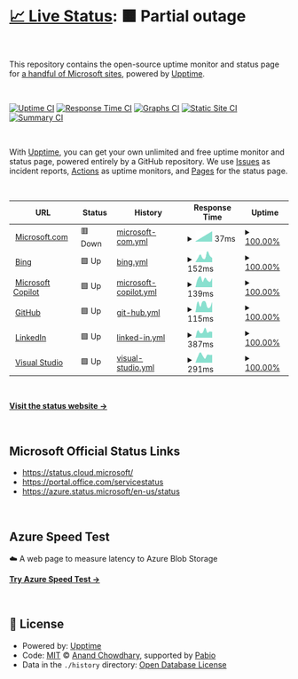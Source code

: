 # [📈 Live Status](https://derrick-roach.github.io/microsoft-uptime): <!--live status--> **🟧 Partial outage**

<br>

This repository contains the open-source uptime monitor and status page for [a handful of Microsoft sites](https://derrick-roach.github.io/microsoft-uptime/), powered by [Upptime](https://github.com/upptime/upptime).

<br>

[![Uptime CI](https://github.com/derrick-roach/microsoft-uptime/workflows/Uptime%20CI/badge.svg)](https://github.com/derrick-roach/microsoft-uptime/actions?query=workflow%3A%22Uptime+CI%22)
[![Response Time CI](https://github.com/derrick-roach/microsoft-uptime/workflows/Response%20Time%20CI/badge.svg)](https://github.com/derrick-roach/microsoft-uptime/actions?query=workflow%3A%22Response+Time+CI%22)
[![Graphs CI](https://github.com/derrick-roach/microsoft-uptime/workflows/Graphs%20CI/badge.svg)](https://github.com/derrick-roach/microsoft-uptime/actions?query=workflow%3A%22Graphs+CI%22)
[![Static Site CI](https://github.com/derrick-roach/microsoft-uptime/workflows/Static%20Site%20CI/badge.svg)](https://github.com/derrick-roach/microsoft-uptime/actions?query=workflow%3A%22Static+Site+CI%22)
[![Summary CI](https://github.com/derrick-roach/microsoft-uptime/workflows/Summary%20CI/badge.svg)](https://github.com/derrick-roach/microsoft-uptime/actions?query=workflow%3A%22Summary+CI%22)

<br>

With [Upptime](https://upptime.js.org), you can get your own unlimited and free uptime monitor and status page, powered entirely by a GitHub repository. We use [Issues](https://github.com/derrick-roach/microsoft-uptime/issues) as incident reports, [Actions](https://github.com/derrick-roach/microsoft-uptime/actions) as uptime monitors, and [Pages](https://derrick-roach.github.io/microsoft-uptime) for the status page.

<br>

<!--start: status pages-->
<!-- This summary is generated by Upptime (https://github.com/upptime/upptime) -->
<!-- Do not edit this manually, your changes will be overwritten -->
<!-- prettier-ignore -->
| URL | Status | History | Response Time | Uptime |
| --- | ------ | ------- | ------------- | ------ |
| <img alt="" src="https://icons.duckduckgo.com/ip3/www.microsoft.com.ico" height="13"> [Microsoft.com](https://www.microsoft.com) | 🟥 Down | [microsoft-com.yml](https://github.com/derrick-roach/microsoft-uptime/commits/HEAD/history/microsoft-com.yml) | <details><summary><img alt="Response time graph" src="./graphs/microsoft-com/response-time-week.png" height="20"> 37ms</summary><br><a href="https://derrick-roach.github.io/microsoft-uptime/history/microsoft-com"><img alt="Response time 6234" src="https://img.shields.io/endpoint?url=https%3A%2F%2Fraw.githubusercontent.com%2Fderrick-roach%2Fmicrosoft-uptime%2FHEAD%2Fapi%2Fmicrosoft-com%2Fresponse-time.json"></a><br><a href="https://derrick-roach.github.io/microsoft-uptime/history/microsoft-com"><img alt="24-hour response time 0" src="https://img.shields.io/endpoint?url=https%3A%2F%2Fraw.githubusercontent.com%2Fderrick-roach%2Fmicrosoft-uptime%2FHEAD%2Fapi%2Fmicrosoft-com%2Fresponse-time-day.json"></a><br><a href="https://derrick-roach.github.io/microsoft-uptime/history/microsoft-com"><img alt="7-day response time 37" src="https://img.shields.io/endpoint?url=https%3A%2F%2Fraw.githubusercontent.com%2Fderrick-roach%2Fmicrosoft-uptime%2FHEAD%2Fapi%2Fmicrosoft-com%2Fresponse-time-week.json"></a><br><a href="https://derrick-roach.github.io/microsoft-uptime/history/microsoft-com"><img alt="30-day response time 6234" src="https://img.shields.io/endpoint?url=https%3A%2F%2Fraw.githubusercontent.com%2Fderrick-roach%2Fmicrosoft-uptime%2FHEAD%2Fapi%2Fmicrosoft-com%2Fresponse-time-month.json"></a><br><a href="https://derrick-roach.github.io/microsoft-uptime/history/microsoft-com"><img alt="1-year response time 6234" src="https://img.shields.io/endpoint?url=https%3A%2F%2Fraw.githubusercontent.com%2Fderrick-roach%2Fmicrosoft-uptime%2FHEAD%2Fapi%2Fmicrosoft-com%2Fresponse-time-year.json"></a></details> | <details><summary><a href="https://derrick-roach.github.io/microsoft-uptime/history/microsoft-com">100.00%</a></summary><a href="https://derrick-roach.github.io/microsoft-uptime/history/microsoft-com"><img alt="All-time uptime 99.86%" src="https://img.shields.io/endpoint?url=https%3A%2F%2Fraw.githubusercontent.com%2Fderrick-roach%2Fmicrosoft-uptime%2FHEAD%2Fapi%2Fmicrosoft-com%2Fuptime.json"></a><br><a href="https://derrick-roach.github.io/microsoft-uptime/history/microsoft-com"><img alt="24-hour uptime 100.00%" src="https://img.shields.io/endpoint?url=https%3A%2F%2Fraw.githubusercontent.com%2Fderrick-roach%2Fmicrosoft-uptime%2FHEAD%2Fapi%2Fmicrosoft-com%2Fuptime-day.json"></a><br><a href="https://derrick-roach.github.io/microsoft-uptime/history/microsoft-com"><img alt="7-day uptime 100.00%" src="https://img.shields.io/endpoint?url=https%3A%2F%2Fraw.githubusercontent.com%2Fderrick-roach%2Fmicrosoft-uptime%2FHEAD%2Fapi%2Fmicrosoft-com%2Fuptime-week.json"></a><br><a href="https://derrick-roach.github.io/microsoft-uptime/history/microsoft-com"><img alt="30-day uptime 99.86%" src="https://img.shields.io/endpoint?url=https%3A%2F%2Fraw.githubusercontent.com%2Fderrick-roach%2Fmicrosoft-uptime%2FHEAD%2Fapi%2Fmicrosoft-com%2Fuptime-month.json"></a><br><a href="https://derrick-roach.github.io/microsoft-uptime/history/microsoft-com"><img alt="1-year uptime 99.86%" src="https://img.shields.io/endpoint?url=https%3A%2F%2Fraw.githubusercontent.com%2Fderrick-roach%2Fmicrosoft-uptime%2FHEAD%2Fapi%2Fmicrosoft-com%2Fuptime-year.json"></a></details>
| <img alt="" src="https://icons.duckduckgo.com/ip3/www.bing.com.ico" height="13"> [Bing](https://www.bing.com) | 🟩 Up | [bing.yml](https://github.com/derrick-roach/microsoft-uptime/commits/HEAD/history/bing.yml) | <details><summary><img alt="Response time graph" src="./graphs/bing/response-time-week.png" height="20"> 152ms</summary><br><a href="https://derrick-roach.github.io/microsoft-uptime/history/bing"><img alt="Response time 120" src="https://img.shields.io/endpoint?url=https%3A%2F%2Fraw.githubusercontent.com%2Fderrick-roach%2Fmicrosoft-uptime%2FHEAD%2Fapi%2Fbing%2Fresponse-time.json"></a><br><a href="https://derrick-roach.github.io/microsoft-uptime/history/bing"><img alt="24-hour response time 109" src="https://img.shields.io/endpoint?url=https%3A%2F%2Fraw.githubusercontent.com%2Fderrick-roach%2Fmicrosoft-uptime%2FHEAD%2Fapi%2Fbing%2Fresponse-time-day.json"></a><br><a href="https://derrick-roach.github.io/microsoft-uptime/history/bing"><img alt="7-day response time 152" src="https://img.shields.io/endpoint?url=https%3A%2F%2Fraw.githubusercontent.com%2Fderrick-roach%2Fmicrosoft-uptime%2FHEAD%2Fapi%2Fbing%2Fresponse-time-week.json"></a><br><a href="https://derrick-roach.github.io/microsoft-uptime/history/bing"><img alt="30-day response time 120" src="https://img.shields.io/endpoint?url=https%3A%2F%2Fraw.githubusercontent.com%2Fderrick-roach%2Fmicrosoft-uptime%2FHEAD%2Fapi%2Fbing%2Fresponse-time-month.json"></a><br><a href="https://derrick-roach.github.io/microsoft-uptime/history/bing"><img alt="1-year response time 120" src="https://img.shields.io/endpoint?url=https%3A%2F%2Fraw.githubusercontent.com%2Fderrick-roach%2Fmicrosoft-uptime%2FHEAD%2Fapi%2Fbing%2Fresponse-time-year.json"></a></details> | <details><summary><a href="https://derrick-roach.github.io/microsoft-uptime/history/bing">100.00%</a></summary><a href="https://derrick-roach.github.io/microsoft-uptime/history/bing"><img alt="All-time uptime 100.00%" src="https://img.shields.io/endpoint?url=https%3A%2F%2Fraw.githubusercontent.com%2Fderrick-roach%2Fmicrosoft-uptime%2FHEAD%2Fapi%2Fbing%2Fuptime.json"></a><br><a href="https://derrick-roach.github.io/microsoft-uptime/history/bing"><img alt="24-hour uptime 100.00%" src="https://img.shields.io/endpoint?url=https%3A%2F%2Fraw.githubusercontent.com%2Fderrick-roach%2Fmicrosoft-uptime%2FHEAD%2Fapi%2Fbing%2Fuptime-day.json"></a><br><a href="https://derrick-roach.github.io/microsoft-uptime/history/bing"><img alt="7-day uptime 100.00%" src="https://img.shields.io/endpoint?url=https%3A%2F%2Fraw.githubusercontent.com%2Fderrick-roach%2Fmicrosoft-uptime%2FHEAD%2Fapi%2Fbing%2Fuptime-week.json"></a><br><a href="https://derrick-roach.github.io/microsoft-uptime/history/bing"><img alt="30-day uptime 100.00%" src="https://img.shields.io/endpoint?url=https%3A%2F%2Fraw.githubusercontent.com%2Fderrick-roach%2Fmicrosoft-uptime%2FHEAD%2Fapi%2Fbing%2Fuptime-month.json"></a><br><a href="https://derrick-roach.github.io/microsoft-uptime/history/bing"><img alt="1-year uptime 100.00%" src="https://img.shields.io/endpoint?url=https%3A%2F%2Fraw.githubusercontent.com%2Fderrick-roach%2Fmicrosoft-uptime%2FHEAD%2Fapi%2Fbing%2Fuptime-year.json"></a></details>
| <img alt="" src="https://icons.duckduckgo.com/ip3/copilot.microsoft.com.ico" height="13"> [Microsoft Copilot](https://copilot.microsoft.com) | 🟩 Up | [microsoft-copilot.yml](https://github.com/derrick-roach/microsoft-uptime/commits/HEAD/history/microsoft-copilot.yml) | <details><summary><img alt="Response time graph" src="./graphs/microsoft-copilot/response-time-week.png" height="20"> 139ms</summary><br><a href="https://derrick-roach.github.io/microsoft-uptime/history/microsoft-copilot"><img alt="Response time 174" src="https://img.shields.io/endpoint?url=https%3A%2F%2Fraw.githubusercontent.com%2Fderrick-roach%2Fmicrosoft-uptime%2FHEAD%2Fapi%2Fmicrosoft-copilot%2Fresponse-time.json"></a><br><a href="https://derrick-roach.github.io/microsoft-uptime/history/microsoft-copilot"><img alt="24-hour response time 159" src="https://img.shields.io/endpoint?url=https%3A%2F%2Fraw.githubusercontent.com%2Fderrick-roach%2Fmicrosoft-uptime%2FHEAD%2Fapi%2Fmicrosoft-copilot%2Fresponse-time-day.json"></a><br><a href="https://derrick-roach.github.io/microsoft-uptime/history/microsoft-copilot"><img alt="7-day response time 139" src="https://img.shields.io/endpoint?url=https%3A%2F%2Fraw.githubusercontent.com%2Fderrick-roach%2Fmicrosoft-uptime%2FHEAD%2Fapi%2Fmicrosoft-copilot%2Fresponse-time-week.json"></a><br><a href="https://derrick-roach.github.io/microsoft-uptime/history/microsoft-copilot"><img alt="30-day response time 174" src="https://img.shields.io/endpoint?url=https%3A%2F%2Fraw.githubusercontent.com%2Fderrick-roach%2Fmicrosoft-uptime%2FHEAD%2Fapi%2Fmicrosoft-copilot%2Fresponse-time-month.json"></a><br><a href="https://derrick-roach.github.io/microsoft-uptime/history/microsoft-copilot"><img alt="1-year response time 174" src="https://img.shields.io/endpoint?url=https%3A%2F%2Fraw.githubusercontent.com%2Fderrick-roach%2Fmicrosoft-uptime%2FHEAD%2Fapi%2Fmicrosoft-copilot%2Fresponse-time-year.json"></a></details> | <details><summary><a href="https://derrick-roach.github.io/microsoft-uptime/history/microsoft-copilot">100.00%</a></summary><a href="https://derrick-roach.github.io/microsoft-uptime/history/microsoft-copilot"><img alt="All-time uptime 100.00%" src="https://img.shields.io/endpoint?url=https%3A%2F%2Fraw.githubusercontent.com%2Fderrick-roach%2Fmicrosoft-uptime%2FHEAD%2Fapi%2Fmicrosoft-copilot%2Fuptime.json"></a><br><a href="https://derrick-roach.github.io/microsoft-uptime/history/microsoft-copilot"><img alt="24-hour uptime 100.00%" src="https://img.shields.io/endpoint?url=https%3A%2F%2Fraw.githubusercontent.com%2Fderrick-roach%2Fmicrosoft-uptime%2FHEAD%2Fapi%2Fmicrosoft-copilot%2Fuptime-day.json"></a><br><a href="https://derrick-roach.github.io/microsoft-uptime/history/microsoft-copilot"><img alt="7-day uptime 100.00%" src="https://img.shields.io/endpoint?url=https%3A%2F%2Fraw.githubusercontent.com%2Fderrick-roach%2Fmicrosoft-uptime%2FHEAD%2Fapi%2Fmicrosoft-copilot%2Fuptime-week.json"></a><br><a href="https://derrick-roach.github.io/microsoft-uptime/history/microsoft-copilot"><img alt="30-day uptime 100.00%" src="https://img.shields.io/endpoint?url=https%3A%2F%2Fraw.githubusercontent.com%2Fderrick-roach%2Fmicrosoft-uptime%2FHEAD%2Fapi%2Fmicrosoft-copilot%2Fuptime-month.json"></a><br><a href="https://derrick-roach.github.io/microsoft-uptime/history/microsoft-copilot"><img alt="1-year uptime 100.00%" src="https://img.shields.io/endpoint?url=https%3A%2F%2Fraw.githubusercontent.com%2Fderrick-roach%2Fmicrosoft-uptime%2FHEAD%2Fapi%2Fmicrosoft-copilot%2Fuptime-year.json"></a></details>
| <img alt="" src="https://icons.duckduckgo.com/ip3/github.com.ico" height="13"> [GitHub](https://github.com) | 🟩 Up | [git-hub.yml](https://github.com/derrick-roach/microsoft-uptime/commits/HEAD/history/git-hub.yml) | <details><summary><img alt="Response time graph" src="./graphs/git-hub/response-time-week.png" height="20"> 115ms</summary><br><a href="https://derrick-roach.github.io/microsoft-uptime/history/git-hub"><img alt="Response time 134" src="https://img.shields.io/endpoint?url=https%3A%2F%2Fraw.githubusercontent.com%2Fderrick-roach%2Fmicrosoft-uptime%2FHEAD%2Fapi%2Fgit-hub%2Fresponse-time.json"></a><br><a href="https://derrick-roach.github.io/microsoft-uptime/history/git-hub"><img alt="24-hour response time 143" src="https://img.shields.io/endpoint?url=https%3A%2F%2Fraw.githubusercontent.com%2Fderrick-roach%2Fmicrosoft-uptime%2FHEAD%2Fapi%2Fgit-hub%2Fresponse-time-day.json"></a><br><a href="https://derrick-roach.github.io/microsoft-uptime/history/git-hub"><img alt="7-day response time 115" src="https://img.shields.io/endpoint?url=https%3A%2F%2Fraw.githubusercontent.com%2Fderrick-roach%2Fmicrosoft-uptime%2FHEAD%2Fapi%2Fgit-hub%2Fresponse-time-week.json"></a><br><a href="https://derrick-roach.github.io/microsoft-uptime/history/git-hub"><img alt="30-day response time 134" src="https://img.shields.io/endpoint?url=https%3A%2F%2Fraw.githubusercontent.com%2Fderrick-roach%2Fmicrosoft-uptime%2FHEAD%2Fapi%2Fgit-hub%2Fresponse-time-month.json"></a><br><a href="https://derrick-roach.github.io/microsoft-uptime/history/git-hub"><img alt="1-year response time 134" src="https://img.shields.io/endpoint?url=https%3A%2F%2Fraw.githubusercontent.com%2Fderrick-roach%2Fmicrosoft-uptime%2FHEAD%2Fapi%2Fgit-hub%2Fresponse-time-year.json"></a></details> | <details><summary><a href="https://derrick-roach.github.io/microsoft-uptime/history/git-hub">100.00%</a></summary><a href="https://derrick-roach.github.io/microsoft-uptime/history/git-hub"><img alt="All-time uptime 100.00%" src="https://img.shields.io/endpoint?url=https%3A%2F%2Fraw.githubusercontent.com%2Fderrick-roach%2Fmicrosoft-uptime%2FHEAD%2Fapi%2Fgit-hub%2Fuptime.json"></a><br><a href="https://derrick-roach.github.io/microsoft-uptime/history/git-hub"><img alt="24-hour uptime 100.00%" src="https://img.shields.io/endpoint?url=https%3A%2F%2Fraw.githubusercontent.com%2Fderrick-roach%2Fmicrosoft-uptime%2FHEAD%2Fapi%2Fgit-hub%2Fuptime-day.json"></a><br><a href="https://derrick-roach.github.io/microsoft-uptime/history/git-hub"><img alt="7-day uptime 100.00%" src="https://img.shields.io/endpoint?url=https%3A%2F%2Fraw.githubusercontent.com%2Fderrick-roach%2Fmicrosoft-uptime%2FHEAD%2Fapi%2Fgit-hub%2Fuptime-week.json"></a><br><a href="https://derrick-roach.github.io/microsoft-uptime/history/git-hub"><img alt="30-day uptime 100.00%" src="https://img.shields.io/endpoint?url=https%3A%2F%2Fraw.githubusercontent.com%2Fderrick-roach%2Fmicrosoft-uptime%2FHEAD%2Fapi%2Fgit-hub%2Fuptime-month.json"></a><br><a href="https://derrick-roach.github.io/microsoft-uptime/history/git-hub"><img alt="1-year uptime 100.00%" src="https://img.shields.io/endpoint?url=https%3A%2F%2Fraw.githubusercontent.com%2Fderrick-roach%2Fmicrosoft-uptime%2FHEAD%2Fapi%2Fgit-hub%2Fuptime-year.json"></a></details>
| <img alt="" src="https://icons.duckduckgo.com/ip3/www.linkedin.com.ico" height="13"> [LinkedIn](https://www.linkedin.com) | 🟩 Up | [linked-in.yml](https://github.com/derrick-roach/microsoft-uptime/commits/HEAD/history/linked-in.yml) | <details><summary><img alt="Response time graph" src="./graphs/linked-in/response-time-week.png" height="20"> 387ms</summary><br><a href="https://derrick-roach.github.io/microsoft-uptime/history/linked-in"><img alt="Response time 300" src="https://img.shields.io/endpoint?url=https%3A%2F%2Fraw.githubusercontent.com%2Fderrick-roach%2Fmicrosoft-uptime%2FHEAD%2Fapi%2Flinked-in%2Fresponse-time.json"></a><br><a href="https://derrick-roach.github.io/microsoft-uptime/history/linked-in"><img alt="24-hour response time 363" src="https://img.shields.io/endpoint?url=https%3A%2F%2Fraw.githubusercontent.com%2Fderrick-roach%2Fmicrosoft-uptime%2FHEAD%2Fapi%2Flinked-in%2Fresponse-time-day.json"></a><br><a href="https://derrick-roach.github.io/microsoft-uptime/history/linked-in"><img alt="7-day response time 387" src="https://img.shields.io/endpoint?url=https%3A%2F%2Fraw.githubusercontent.com%2Fderrick-roach%2Fmicrosoft-uptime%2FHEAD%2Fapi%2Flinked-in%2Fresponse-time-week.json"></a><br><a href="https://derrick-roach.github.io/microsoft-uptime/history/linked-in"><img alt="30-day response time 300" src="https://img.shields.io/endpoint?url=https%3A%2F%2Fraw.githubusercontent.com%2Fderrick-roach%2Fmicrosoft-uptime%2FHEAD%2Fapi%2Flinked-in%2Fresponse-time-month.json"></a><br><a href="https://derrick-roach.github.io/microsoft-uptime/history/linked-in"><img alt="1-year response time 300" src="https://img.shields.io/endpoint?url=https%3A%2F%2Fraw.githubusercontent.com%2Fderrick-roach%2Fmicrosoft-uptime%2FHEAD%2Fapi%2Flinked-in%2Fresponse-time-year.json"></a></details> | <details><summary><a href="https://derrick-roach.github.io/microsoft-uptime/history/linked-in">100.00%</a></summary><a href="https://derrick-roach.github.io/microsoft-uptime/history/linked-in"><img alt="All-time uptime 100.00%" src="https://img.shields.io/endpoint?url=https%3A%2F%2Fraw.githubusercontent.com%2Fderrick-roach%2Fmicrosoft-uptime%2FHEAD%2Fapi%2Flinked-in%2Fuptime.json"></a><br><a href="https://derrick-roach.github.io/microsoft-uptime/history/linked-in"><img alt="24-hour uptime 100.00%" src="https://img.shields.io/endpoint?url=https%3A%2F%2Fraw.githubusercontent.com%2Fderrick-roach%2Fmicrosoft-uptime%2FHEAD%2Fapi%2Flinked-in%2Fuptime-day.json"></a><br><a href="https://derrick-roach.github.io/microsoft-uptime/history/linked-in"><img alt="7-day uptime 100.00%" src="https://img.shields.io/endpoint?url=https%3A%2F%2Fraw.githubusercontent.com%2Fderrick-roach%2Fmicrosoft-uptime%2FHEAD%2Fapi%2Flinked-in%2Fuptime-week.json"></a><br><a href="https://derrick-roach.github.io/microsoft-uptime/history/linked-in"><img alt="30-day uptime 100.00%" src="https://img.shields.io/endpoint?url=https%3A%2F%2Fraw.githubusercontent.com%2Fderrick-roach%2Fmicrosoft-uptime%2FHEAD%2Fapi%2Flinked-in%2Fuptime-month.json"></a><br><a href="https://derrick-roach.github.io/microsoft-uptime/history/linked-in"><img alt="1-year uptime 100.00%" src="https://img.shields.io/endpoint?url=https%3A%2F%2Fraw.githubusercontent.com%2Fderrick-roach%2Fmicrosoft-uptime%2FHEAD%2Fapi%2Flinked-in%2Fuptime-year.json"></a></details>
| <img alt="" src="https://icons.duckduckgo.com/ip3/www.visualstudio.com.ico" height="13"> [Visual Studio](https://www.visualstudio.com) | 🟩 Up | [visual-studio.yml](https://github.com/derrick-roach/microsoft-uptime/commits/HEAD/history/visual-studio.yml) | <details><summary><img alt="Response time graph" src="./graphs/visual-studio/response-time-week.png" height="20"> 291ms</summary><br><a href="https://derrick-roach.github.io/microsoft-uptime/history/visual-studio"><img alt="Response time 370" src="https://img.shields.io/endpoint?url=https%3A%2F%2Fraw.githubusercontent.com%2Fderrick-roach%2Fmicrosoft-uptime%2FHEAD%2Fapi%2Fvisual-studio%2Fresponse-time.json"></a><br><a href="https://derrick-roach.github.io/microsoft-uptime/history/visual-studio"><img alt="24-hour response time 314" src="https://img.shields.io/endpoint?url=https%3A%2F%2Fraw.githubusercontent.com%2Fderrick-roach%2Fmicrosoft-uptime%2FHEAD%2Fapi%2Fvisual-studio%2Fresponse-time-day.json"></a><br><a href="https://derrick-roach.github.io/microsoft-uptime/history/visual-studio"><img alt="7-day response time 291" src="https://img.shields.io/endpoint?url=https%3A%2F%2Fraw.githubusercontent.com%2Fderrick-roach%2Fmicrosoft-uptime%2FHEAD%2Fapi%2Fvisual-studio%2Fresponse-time-week.json"></a><br><a href="https://derrick-roach.github.io/microsoft-uptime/history/visual-studio"><img alt="30-day response time 370" src="https://img.shields.io/endpoint?url=https%3A%2F%2Fraw.githubusercontent.com%2Fderrick-roach%2Fmicrosoft-uptime%2FHEAD%2Fapi%2Fvisual-studio%2Fresponse-time-month.json"></a><br><a href="https://derrick-roach.github.io/microsoft-uptime/history/visual-studio"><img alt="1-year response time 370" src="https://img.shields.io/endpoint?url=https%3A%2F%2Fraw.githubusercontent.com%2Fderrick-roach%2Fmicrosoft-uptime%2FHEAD%2Fapi%2Fvisual-studio%2Fresponse-time-year.json"></a></details> | <details><summary><a href="https://derrick-roach.github.io/microsoft-uptime/history/visual-studio">100.00%</a></summary><a href="https://derrick-roach.github.io/microsoft-uptime/history/visual-studio"><img alt="All-time uptime 100.00%" src="https://img.shields.io/endpoint?url=https%3A%2F%2Fraw.githubusercontent.com%2Fderrick-roach%2Fmicrosoft-uptime%2FHEAD%2Fapi%2Fvisual-studio%2Fuptime.json"></a><br><a href="https://derrick-roach.github.io/microsoft-uptime/history/visual-studio"><img alt="24-hour uptime 100.00%" src="https://img.shields.io/endpoint?url=https%3A%2F%2Fraw.githubusercontent.com%2Fderrick-roach%2Fmicrosoft-uptime%2FHEAD%2Fapi%2Fvisual-studio%2Fuptime-day.json"></a><br><a href="https://derrick-roach.github.io/microsoft-uptime/history/visual-studio"><img alt="7-day uptime 100.00%" src="https://img.shields.io/endpoint?url=https%3A%2F%2Fraw.githubusercontent.com%2Fderrick-roach%2Fmicrosoft-uptime%2FHEAD%2Fapi%2Fvisual-studio%2Fuptime-week.json"></a><br><a href="https://derrick-roach.github.io/microsoft-uptime/history/visual-studio"><img alt="30-day uptime 100.00%" src="https://img.shields.io/endpoint?url=https%3A%2F%2Fraw.githubusercontent.com%2Fderrick-roach%2Fmicrosoft-uptime%2FHEAD%2Fapi%2Fvisual-studio%2Fuptime-month.json"></a><br><a href="https://derrick-roach.github.io/microsoft-uptime/history/visual-studio"><img alt="1-year uptime 100.00%" src="https://img.shields.io/endpoint?url=https%3A%2F%2Fraw.githubusercontent.com%2Fderrick-roach%2Fmicrosoft-uptime%2FHEAD%2Fapi%2Fvisual-studio%2Fuptime-year.json"></a></details>

<!--end: status pages-->

<br>

[**Visit the status website →**](https://derrick-roach.github.io/microsoft-uptime)

<br>

## Microsoft Official Status Links

- https://status.cloud.microsoft/
- https://portal.office.com/servicestatus
- https://azure.status.microsoft/en-us/status

<br>

## Azure Speed Test

☁️ A web page to measure latency to Azure Blob Storage

[**Try Azure Speed Test →**](https://richorama.github.io/AzureSpeedTest2/)

<br>

## 📄 License

- Powered by: [Upptime](https://github.com/upptime/upptime)
- Code: [MIT](./LICENSE) © [Anand Chowdhary](https://anandchowdhary.com), supported by [Pabio](https://pabio.com)
- Data in the `./history` directory: [Open Database License](https://opendatacommons.org/licenses/odbl/1-0/)
